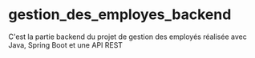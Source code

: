 # gestion_des_employes_backend
C'est la partie backend du projet de gestion des employés réalisée avec Java, Spring Boot et une API REST
